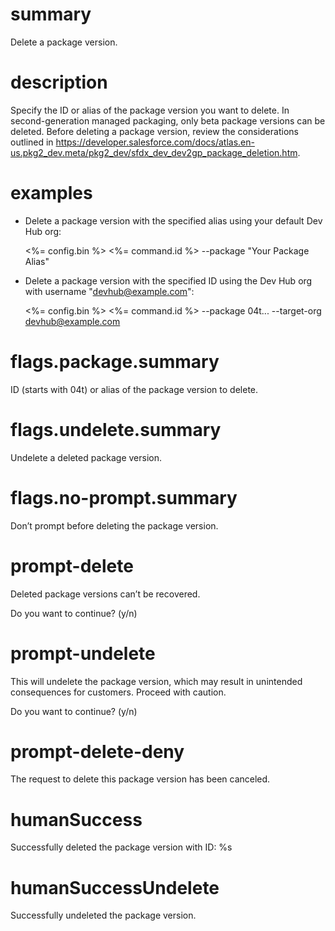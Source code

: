 # summary

Delete a package version.

# description

Specify the ID or alias of the package version you want to delete. In second-generation managed packaging, only beta package versions can be deleted. Before deleting a package version, review the considerations outlined in https://developer.salesforce.com/docs/atlas.en-us.pkg2_dev.meta/pkg2_dev/sfdx_dev_dev2gp_package_deletion.htm.

# examples

- Delete a package version with the specified alias using your default Dev Hub org:

  <%= config.bin %> <%= command.id %> --package "Your Package Alias"

- Delete a package version with the specified ID using the Dev Hub org with username "devhub@example.com":

  <%= config.bin %> <%= command.id %> --package 04t... --target-org devhub@example.com

# flags.package.summary

ID (starts with 04t) or alias of the package version to delete.

# flags.undelete.summary

Undelete a deleted package version.

# flags.no-prompt.summary

Don’t prompt before deleting the package version.

# prompt-delete

Deleted package versions can’t be recovered.

Do you want to continue? (y/n)

# prompt-undelete

This will undelete the package version, which may result in unintended consequences for customers. Proceed with caution.

Do you want to continue? (y/n)

# prompt-delete-deny

The request to delete this package version has been canceled.

# humanSuccess

Successfully deleted the package version with ID: %s

# humanSuccessUndelete

Successfully undeleted the package version.

